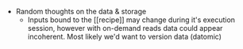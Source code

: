 - Random thoughts on the data & storage
	- Inputs bound to the [[recipe]] may change during it's execution session, however with on-demand reads data could appear incoherent. Most likely we'd want to version data (datomic)